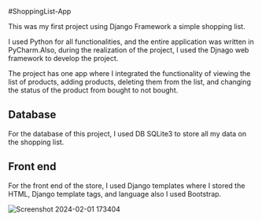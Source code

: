 #ShoppingList-App

This was my first project using Django Framework a simple shopping list.

I used Python for all functionalities, and the entire application was written in PyCharm.Also, during the realization of the project, I used the Djnago web framework to develop the project.

The project has one app where I integrated the functionality of viewing the list of products, adding products, deleting them from the list, and changing the status of the product from bought to not bought. 

Database
----------
For the database of this project, I used DB SQLite3 to store all my data on the shopping list.

Front end
-----------
For the front end of the store, I used Django templates where I stored the HTML, Django template tags, and language also I used Bootstrap.

![Screenshot 2024-02-01 173404](https://github.com/ialin77/ShoppingList-App/assets/135040997/f369f2d3-a6bf-4317-80b2-b034ac8bcffe)
